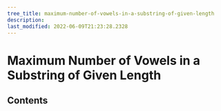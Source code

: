 ```yaml
---
tree_title: maximum-number-of-vowels-in-a-substring-of-given-length
description: 
last_modified: 2022-06-09T21:23:28.2328
---
```


# Maximum Number of Vowels in a Substring of Given Length

## Contents
